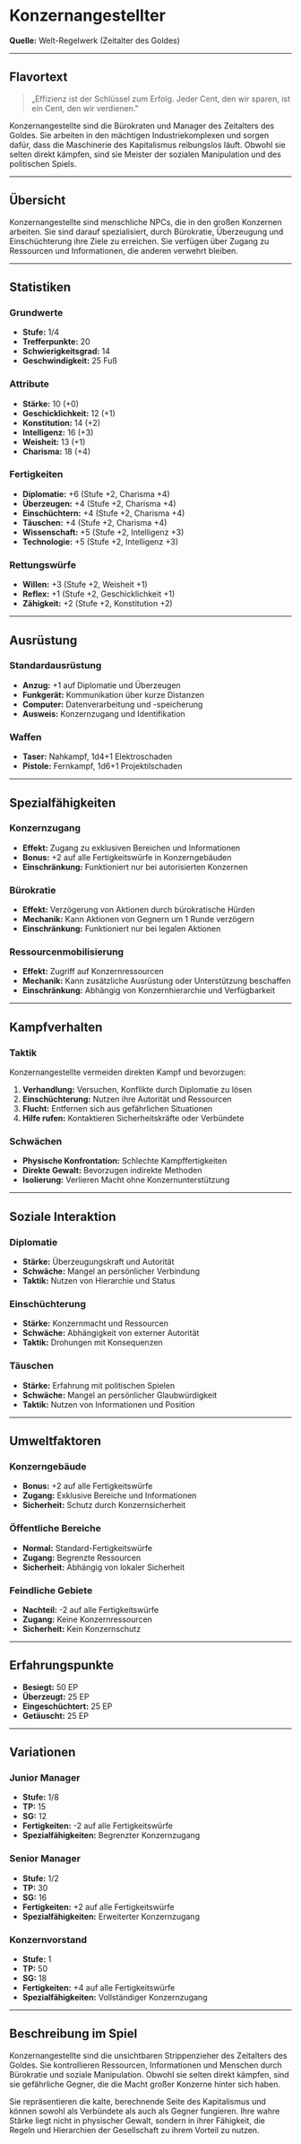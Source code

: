 # Konzernangestellter

**Quelle:** Welt-Regelwerk (Zeitalter des Goldes)

---

## **Flavortext**

> „Effizienz ist der Schlüssel zum Erfolg. Jeder Cent, den wir sparen, ist ein Cent, den wir verdienen."

Konzernangestellte sind die Bürokraten und Manager des Zeitalters des Goldes. Sie arbeiten in den mächtigen Industriekomplexen und sorgen dafür, dass die Maschinerie des Kapitalismus reibungslos läuft. Obwohl sie selten direkt kämpfen, sind sie Meister der sozialen Manipulation und des politischen Spiels.

---

## **Übersicht**

Konzernangestellte sind menschliche NPCs, die in den großen Konzernen arbeiten. Sie sind darauf spezialisiert, durch Bürokratie, Überzeugung und Einschüchterung ihre Ziele zu erreichen. Sie verfügen über Zugang zu Ressourcen und Informationen, die anderen verwehrt bleiben.

---

## **Statistiken**

### **Grundwerte**
- **Stufe:** 1/4
- **Trefferpunkte:** 20
- **Schwierigkeitsgrad:** 14
- **Geschwindigkeit:** 25 Fuß

### **Attribute**
- **Stärke:** 10 (+0)
- **Geschicklichkeit:** 12 (+1)
- **Konstitution:** 14 (+2)
- **Intelligenz:** 16 (+3)
- **Weisheit:** 13 (+1)
- **Charisma:** 18 (+4)

### **Fertigkeiten**
- **Diplomatie:** +6 (Stufe +2, Charisma +4)
- **Überzeugen:** +4 (Stufe +2, Charisma +4)
- **Einschüchtern:** +4 (Stufe +2, Charisma +4)
- **Täuschen:** +4 (Stufe +2, Charisma +4)
- **Wissenschaft:** +5 (Stufe +2, Intelligenz +3)
- **Technologie:** +5 (Stufe +2, Intelligenz +3)

### **Rettungswürfe**
- **Willen:** +3 (Stufe +2, Weisheit +1)
- **Reflex:** +1 (Stufe +2, Geschicklichkeit +1)
- **Zähigkeit:** +2 (Stufe +2, Konstitution +2)

---

## **Ausrüstung**

### **Standardausrüstung**
- **Anzug:** +1 auf Diplomatie und Überzeugen
- **Funkgerät:** Kommunikation über kurze Distanzen
- **Computer:** Datenverarbeitung und -speicherung
- **Ausweis:** Konzernzugang und Identifikation

### **Waffen**
- **Taser:** Nahkampf, 1d4+1 Elektroschaden
- **Pistole:** Fernkampf, 1d6+1 Projektilschaden

---

## **Spezialfähigkeiten**

### **Konzernzugang**
- **Effekt:** Zugang zu exklusiven Bereichen und Informationen
- **Bonus:** +2 auf alle Fertigkeitswürfe in Konzerngebäuden
- **Einschränkung:** Funktioniert nur bei autorisierten Konzernen

### **Bürokratie**
- **Effekt:** Verzögerung von Aktionen durch bürokratische Hürden
- **Mechanik:** Kann Aktionen von Gegnern um 1 Runde verzögern
- **Einschränkung:** Funktioniert nur bei legalen Aktionen

### **Ressourcenmobilisierung**
- **Effekt:** Zugriff auf Konzernressourcen
- **Mechanik:** Kann zusätzliche Ausrüstung oder Unterstützung beschaffen
- **Einschränkung:** Abhängig von Konzernhierarchie und Verfügbarkeit

---

## **Kampfverhalten**

### **Taktik**
Konzernangestellte vermeiden direkten Kampf und bevorzugen:
1. **Verhandlung:** Versuchen, Konflikte durch Diplomatie zu lösen
2. **Einschüchterung:** Nutzen ihre Autorität und Ressourcen
3. **Flucht:** Entfernen sich aus gefährlichen Situationen
4. **Hilfe rufen:** Kontaktieren Sicherheitskräfte oder Verbündete

### **Schwächen**
- **Physische Konfrontation:** Schlechte Kampffertigkeiten
- **Direkte Gewalt:** Bevorzugen indirekte Methoden
- **Isolierung:** Verlieren Macht ohne Konzernunterstützung

---

## **Soziale Interaktion**

### **Diplomatie**
- **Stärke:** Überzeugungskraft und Autorität
- **Schwäche:** Mangel an persönlicher Verbindung
- **Taktik:** Nutzen von Hierarchie und Status

### **Einschüchterung**
- **Stärke:** Konzernmacht und Ressourcen
- **Schwäche:** Abhängigkeit von externer Autorität
- **Taktik:** Drohungen mit Konsequenzen

### **Täuschen**
- **Stärke:** Erfahrung mit politischen Spielen
- **Schwäche:** Mangel an persönlicher Glaubwürdigkeit
- **Taktik:** Nutzen von Informationen und Position

---

## **Umweltfaktoren**

### **Konzerngebäude**
- **Bonus:** +2 auf alle Fertigkeitswürfe
- **Zugang:** Exklusive Bereiche und Informationen
- **Sicherheit:** Schutz durch Konzernsicherheit

### **Öffentliche Bereiche**
- **Normal:** Standard-Fertigkeitswürfe
- **Zugang:** Begrenzte Ressourcen
- **Sicherheit:** Abhängig von lokaler Sicherheit

### **Feindliche Gebiete**
- **Nachteil:** -2 auf alle Fertigkeitswürfe
- **Zugang:** Keine Konzernressourcen
- **Sicherheit:** Kein Konzernschutz

---

## **Erfahrungspunkte**

- **Besiegt:** 50 EP
- **Überzeugt:** 25 EP
- **Eingeschüchtert:** 25 EP
- **Getäuscht:** 25 EP

---

## **Variationen**

### **Junior Manager**
- **Stufe:** 1/8
- **TP:** 15
- **SG:** 12
- **Fertigkeiten:** -2 auf alle Fertigkeitswürfe
- **Spezialfähigkeiten:** Begrenzter Konzernzugang

### **Senior Manager**
- **Stufe:** 1/2
- **TP:** 30
- **SG:** 16
- **Fertigkeiten:** +2 auf alle Fertigkeitswürfe
- **Spezialfähigkeiten:** Erweiterter Konzernzugang

### **Konzernvorstand**
- **Stufe:** 1
- **TP:** 50
- **SG:** 18
- **Fertigkeiten:** +4 auf alle Fertigkeitswürfe
- **Spezialfähigkeiten:** Vollständiger Konzernzugang

---

## **Beschreibung im Spiel**

Konzernangestellte sind die unsichtbaren Strippenzieher des Zeitalters des Goldes. Sie kontrollieren Ressourcen, Informationen und Menschen durch Bürokratie und soziale Manipulation. Obwohl sie selten direkt kämpfen, sind sie gefährliche Gegner, die die Macht großer Konzerne hinter sich haben.

Sie repräsentieren die kalte, berechnende Seite des Kapitalismus und können sowohl als Verbündete als auch als Gegner fungieren. Ihre wahre Stärke liegt nicht in physischer Gewalt, sondern in ihrer Fähigkeit, die Regeln und Hierarchien der Gesellschaft zu ihrem Vorteil zu nutzen.
